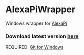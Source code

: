 # AlexaPiWrapper

Windows wrapper for [AlexaPi](https://github.com/alexa-pi/AlexaPi)

### Download latest version [here](https://github.com/EmerickH/AlexaPiWrapper/releases)

REQUIRED: [Git for Windows](https://gitforwindows.org/)
